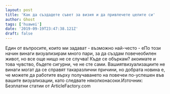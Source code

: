 ```yaml
---
layout: post
title: 'Как да създадете съвет за визия и да привлечете целите си'
author: Ghost
tags: ['huawei']
date: '2019-09-19T23:47:38.121Z'
draft: false
---
```


Един от въпросите, които ми задават - възможно най-често - еПо този начин винаги визуализирам много пари, за да създам повечеобилен живот, но все още нищо не се случва! Къде се объркам? акоимате и това чувство, бъдете сигурни, че не сте сами. Вашиятвизуализациите не винаги могат да се справят такаразлични причини, но добрата новина е, че можете да работите върху получаването на повечеи по-успешен във вашите визуализации, като следвате няколконасоки.Източник: Безплатни статии от ArticleFactory.com
